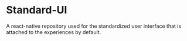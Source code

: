 # Standard-UI
A react-native repository used for the standardized user interface that is attached to the experiences by default.
